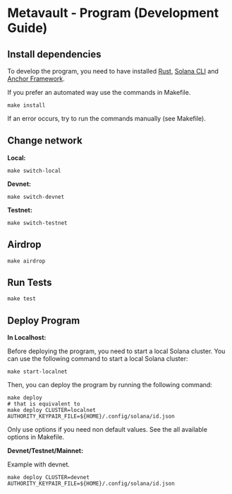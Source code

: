 # Metavault - Program (Development Guide)

## Install dependencies

To develop the program, you need to have installed [Rust](https://www.rust-lang.org/tools/install), [Solana CLI](https://docs.solana.com/cli/install-solana-cli-tools) and [Anchor Framework](https://github.com/coral-xyz/anchor).

If you prefer an automated way use the commands in Makefile.

```shell
make install
```

If an error occurs, try to run the commands manually (see Makefile).

## Change network

__Local:__

```shell
make switch-local
```

__Devnet:__

```shell
make switch-devnet
```

__Testnet:__

```shell
make switch-testnet
```

## Airdrop

```shell
make airdrop
```

## Run Tests

```shell
make test
```

## Deploy Program

__In Localhost:__

Before deploying the program, you need to start a local Solana cluster. You can use the following command to start a local Solana cluster:

```shell
make start-localnet
```

Then, you can deploy the program by running the following command:

```shell
make deploy
# that is equivalent to
make deploy CLUSTER=localnet AUTHORITY_KEYPAIR_FILE=${HOME}/.config/solana/id.json
```

Only use options if you need non default values. See the all available options in Makefile.

__Devnet/Testnet/Mainnet:__

Example with devnet.

```shell
make deploy CLUSTER=devnet AUTHORITY_KEYPAIR_FILE=${HOME}/.config/solana/id.json
```
